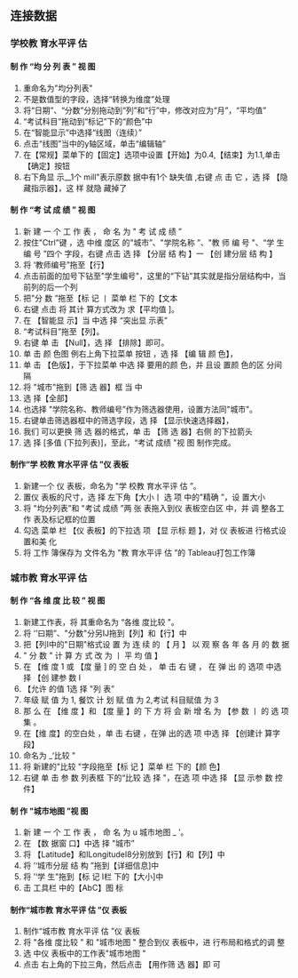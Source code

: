 ## 连接数据
### 学校教 育水平评 估
####  制 作 “均 分 列 表 ” 视 图
1. 重命名为"均分列表"
2. 不是数值型的字段，选择“转换为维度”处理
3. 将“日期”、“分数”分别拖动到“列”和“行”中，修改对应为“月”，“平均值”
4. “考试科目”拖动到“标记”下的“颜色”中
5. 在“智能显示”中选择“线图（连续）”
6. 点击“线图”当中的y轴区域，单击“编辑轴”
7. 在【常规】菜单下的【固定】选项中设置【开始】为0.4,【结束】为1.1,单击【确定】按钮
8. 右下角显 示__1个 mill"表示原数 据中有1个 缺失值 ,右键 点 击 它 ，选 择 【隐 藏指示器】，这 样 就隐 藏掉了

#### 制 作 “考 试 成 绩 ” 视 图
1. 新 建 一 个 工 作 表 ， 命 名 为 " 考 试 成 绩 ”
2. 按住"Ctrl”键 ，选 中维 度区 的"城市”、"学院名称 ”、"教 师 编 号 "、“学 生编 号 ”四个 字段，右键 点击 选 择 【分层 结 构 】一 【创 建分层 结 构 】
3. 将 ‘教师编号”拖至【行】
4. 点击前面的加号下钻至"学生编号"，这里的“下钻”其实就是指分层结构中，当前列的后一个列
5. 把"分 数 ”拖至【标 记 丨 菜单 栏 下的【文本
6. 右键 点击 将 其计 算方式改为 求【平均值 ]。
7. 在 【智能显 示】当 中选 择 “突出显 示表”
8.  “考试科目”拖至【列】。
9. 右键 单 击 【Null】，选 择 【排除】即可。
10. 单 击 颜 色图 例右上角下拉菜单 按钮 ，选 择 【编 辑 颜 色】，
11. 单 击 【色版】，于下拉菜单 中选 择 要用的颜 色，并 且设 置颜 色的区 分间 隔
12. 将 "城市"拖到【筛 选 器】框 当 中
13. 选 择【全部】
14. 也选择 "学院名称、教师编号”作为筛选器使用，设置方法同"城市"。
15. 右键单击筛选器框中的筛选字段，选 择 【显示快速选择器】，
16. 我们 可以更换 筛 选 器的格式，单 击 【筛 选 器】右侧 的下拉箭头 
17.  选 择 [多值 (下拉列表)]，至此，“考试 成绩 "视 图 制作完成。

#### 制作“学 校教 育水平评 估 ”仪 表板
1. 新建一个 仪 表板，命名为 "学 校教 育水平评 估 ”。
2.  置仪 表板的尺寸，选 择 左下角【大小丨 选 项 中的"精确 ”，设 置大小
3. 将 "均分列表”和 "考试 成绩 ”两 张 表拖入到仪 表板空白区 中，并 调 整各工作 表及标记框的位置
4. 勾选 菜单 栏 【仪 表板】的下拉选 项 【显 示标 题 】，对 仪 表板进 行格式设 置和美 化 
5. 将 工怍 簿保存为 文件名为 "教 育水平评 估 ”的 Tableau打包工作簿

### 城市教 育水平评 估
#### 制 作 “各 维 度 比 较 ” 视 图
1. 新建工作表，将 其重命名为 “各维 度比较 "。
2. 将 ‘'曰期”、"分数"分另IJ拖到【列】和【行】中
3. 把【列I中的"日期"格式设 置 为 连 续 的 【 月 】 以 观 察 各 年 各 月 的 数 据 
4.  " 分 数 " 计 算 方 式 改 为 丨 平 均 值 】
5. 在 【维 度 1 或 【度 量 ] 的 空 白 处 ， 单 击 右 键 ， 在 弹 出 的 选项 中选 择 【创 建参 数 I
6. 【允许 的值 1选 择 "列 表”
7.  年级 赋 值 为 1, 餐饮 计 划 赋 值 为 2,考试 科目赋值 为 3
8. 那 么 在 【维 度 】和 【度 量 】的 下 方 将 会 新 增 名 为 【参 数 丨 的 选 项 集 。
9. 在【维 度】的空白处 ，单 击 右键 ，在弹 出的选 项 中选 择 【创建计 算字段】
10. 命名为 _‘比较 "
11. 将 新建的"比较 "字段拖至【标 记 】菜单 栏 下的【颜 色】
12. 右键 单 击 参 数 列表框 下的“比较 选 择 "，在选 项 中选 择 【显 示参 数 控件】

#### 制 作 "城市地图 ”视 图
1. 新 建 一 个 工 作 表 ， 命 名 为 u 城市地图 _ ’。
2. 在 【数 据窗 口】中选 择 "城市”
3. 将 【Latitude】和ILongitudeI8分别放到【行】和【列】中
4. 将 ’‘城市分层 结 构 ”拖到【详细信息]中
5. 将 ’‘学 生"拖到【标 记 I栏 下的【大小]中
6.  击 工具栏 中的【AbC】图 标 

#### 制作“城市教 育水平评 估 ”仪 表板
1. 制作“城市教 育水平评 估 ”仪 表板
2.  将 "各维 度比较 " 和 "城市地图 " 整合到仪 表板中，进 行布局和格式的调 整
3. 选 中仪 表板中的工作表"城市地图 "
4. 点击 右上角的下拉三角，然后点击 【用作筛 选 器】即 可